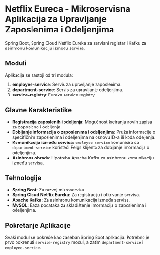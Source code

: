 # Netflix Eureca - Mikroservisna Aplikacija za Upravljanje Zaposlenima i Odeljenjima

Spring Boot, Spring Cloud Netflix Eureka za servisni registar i Kafku za asinhronu komunikaciju između servisa.

## Moduli

Aplikacija se sastoji od tri modula:

1. **employee-service**: Servis za upravljanje zaposlenima.
2. **department-service**: Servis za upravljanje odeljenjima.
3. **service-registry**: Eureka service registry

## Glavne Karakteristike

- **Registracija zaposlenih i odeljenja**: Mogućnost kreiranja novih zapisa za zaposlene i odeljenja.
- **Dobijanje informacija o zaposlenima i odeljenjima**: Pruža informacije o specifičnim zaposlenima i odeljenjima na osnovu ID-a ili koda odeljenja.
- **Komunikacija između servisa**: `employee-service` komunicira sa `department-service` koristeći Feign klijenta za dobijanje informacija o odeljenjima.
- **Asinhrona obrada**: Upotreba Apache Kafka za asinhronu komunikaciju između servisa.

## Tehnologije

- **Spring Boot**: Za razvoj mikroservisa.
- **Spring Cloud Netflix Eureka**: Za registraciju i otkrivanje servisa.
- **Apache Kafka**: Za asinhronu komunikaciju između servisa.
- **MySQL**: Baza podataka za skladištenje informacija o zaposlenima i odeljenjima.

## Pokretanje Aplikacije

Svaki modul se pokreće kao zaseban Spring Boot aplikacija. Potrebno je prvo pokrenuti `service-registry` modul, a zatim `department-service` i `employee-service`.
